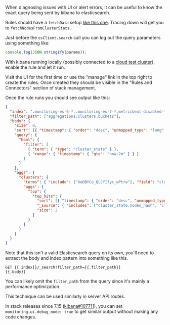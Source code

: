 When diagnosing issues with UI or alert errors, it can be useful to know the exact query being sent by kibana to elasticsearch.

Rules should have a `fetchData` setup [like this one](/x-pack/plugins/monitoring/server/alerts/nodes_changed_rule.ts#L96). Tracing down will get you to `fetchNodesFromClusterStats`.

Just before the `esClient.search` call you can log out the query parameters using something like:

```typescript
console.log(JSON.stringify(params));
```

With kibana running locally (possibly connected to a [cloud test cluster](../how_to/cloud_setup.md)), enable the rule and let it run.

Visit the UI for the first time or use the "manage" link in the top right to create the rules. Once created they should be visible in the "Rules and Connectors" section of stack management.

Once the rule runs you should see output like this:

```json
{
  "index": ".monitoring-es-6-*,.monitoring-es-7-*,metricbeat-disabled-*",
  "filter_path": ["aggregations.clusters.buckets"],
  "body": {
    "size": 0,
    "sort": [{ "timestamp": { "order": "desc", "unmapped_type": "long" } }],
    "query": {
      "bool": {
        "filter": [
          { "term": { "type": "cluster_stats" } },
          { "range": { "timestamp": { "gte": "now-2m" } } }
        ]
      }
    },
    "aggs": {
      "clusters": {
        "terms": { "include": ["XoDBYCe_QLCYIfyc_wPtrw"], "field": "cluster_uuid" },
        "aggs": {
          "top": {
            "top_hits": {
              "sort": [{ "timestamp": { "order": "desc", "unmapped_type": "long" } }],
              "_source": { "includes": ["cluster_state.nodes_hash", "cluster_state.nodes"] },
              "size": 2
            }
          }
        }
      }
    }
  }
}
```

Note that this isn't a valid Elasticsearch query on its own, you'll need to extract the body and index pattern into something like this.

```
GET {{.index}}/_search?filter_path={{.filter_path}}
{{.body}}
```

You can likely omit the `filter_path` from the query since it's mainly a performance optimization.

This technique can be used similarly in server API routes.

In stack releases since 7.15 ([kibana#107711](https://github.com/elastic/kibana/pull/107711)), you can set `monitoring.ui.debug_mode: true` to get similar output without making any code changes.

